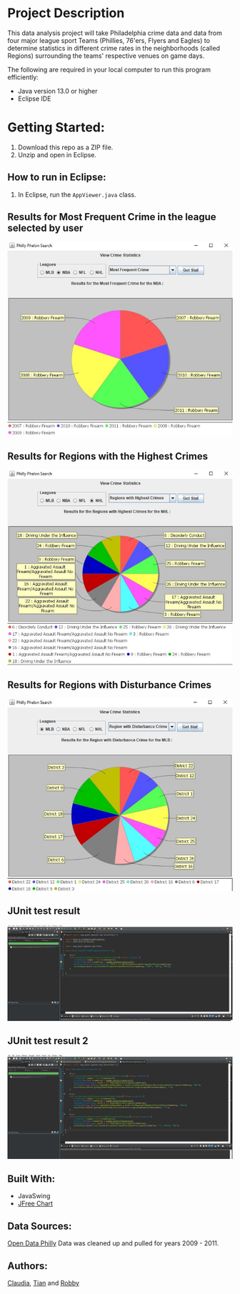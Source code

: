 # Project Description
This data analysis project will take Philadelphia crime data and data from four major league sport Teams (Phillies, 76'ers, Flyers and Eagles) to determine statistics in different crime rates in the neighborhoods (called Regions) surrounding the teams' respective venues on game days.

The following are required in your local computer to run this program efficiently: 
* Java version 13.0 or higher
* Eclipse IDE

# Getting Started:
1. Download this repo as a ZIP file.
2. Unzip and open in Eclipse. 

## How to run in Eclipse: 
1. In Eclipse, run the `AppViewer.java` class. 

## Results for Most Frequent Crime in the league selected by user
![Image1](https://github.com/UPenn-CIT599/final-project-team-14-philly-phelons/blob/master/Test_Run_Result_1.JPG)


## Results for Regions with the Highest Crimes
![Image2](https://github.com/UPenn-CIT599/final-project-team-14-philly-phelons/blob/master/Test_Run_Result_2.JPG)

## Results for Regions with Disturbance Crimes
![Image3](https://github.com/UPenn-CIT599/final-project-team-14-philly-phelons/blob/master/Test_Run_Result_3.JPG)

## JUnit test result
![Image4](https://github.com/UPenn-CIT599/final-project-team-14-philly-phelons/blob/master/JUnit%20test.JPG)

## JUnit test result 2
![Image5](https://github.com/UPenn-CIT599/final-project-team-14-philly-phelons/blob/master/JUnit%20Test%202.JPG)

## Built With:
* JavaSwing
* [JFree Chart](http://www.jfree.org/jfreechart/)

## Data Sources:
[Open Data Philly](https://www.opendataphilly.org/) Data was cleaned up and pulled for years 2009 - 2011.

## Authors:
[Claudia](https://github.com/QueenClau), [Tian](https://github.com/txue2020) and [Robby](https://github.com/P0bbn)

